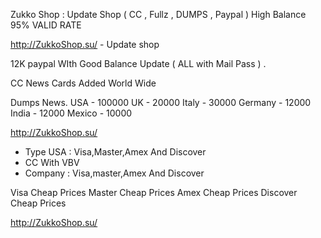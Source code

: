 Zukko Shop : Update Shop ( CC , Fullz , DUMPS , Paypal ) High Balance 95% VALID RATE‏


http://ZukkoShop.su/ - Update shop


12K paypal WIth Good Balance Update ( ALL with Mail Pass ) .

CC News
                  Cards Added
                                            World Wide

Dumps News.
USA - 100000
UK - 20000
Italy - 30000
Germany - 12000
India - 12000
Mexico - 10000

http://ZukkoShop.su/

- Type USA : Visa,Master,Amex And Discover
- CC With VBV
- Company : Visa,master,Amex And Discover

Visa Cheap Prices
Master Cheap Prices
Amex Cheap Prices
Discover Cheap Prices

http://ZukkoShop.su/

